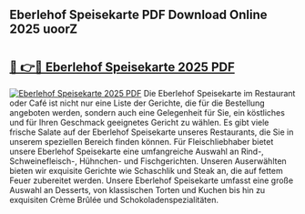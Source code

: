 ## Eberlehof Speisekarte PDF Download Online 2025 uoorZ

# <h2><a href="http://gc6obn.nevu.top/?p=Eberlehof+Speisekarte">🔗 👉🔴 Eberlehof Speisekarte 2025 PDF</a></h2>

[![Eberlehof Speisekarte 2025 PDF](https://i.imgur.com/dBaPXMq.png)](http://gc6obn.nevu.top/?p=Eberlehof+Speisekarte)
Die Eberlehof Speisekarte im Restaurant oder Café ist nicht nur eine Liste der Gerichte, die für die Bestellung angeboten werden, sondern auch eine Gelegenheit für Sie, ein köstliches und für Ihren Geschmack geeignetes Gericht zu wählen. Es gibt viele frische Salate auf der Eberlehof Speisekarte unseres Restaurants, die Sie in unserem speziellen Bereich finden können. Für Fleischliebhaber bietet unsere Eberlehof Speisekarte eine umfangreiche Auswahl an Rind-, Schweinefleisch-, Hühnchen- und Fischgerichten. Unseren Auserwählten bieten wir exquisite Gerichte wie Schaschlik und Steak an, die auf fettem Feuer zubereitet werden. Unsere Eberlehof Speisekarte umfasst eine große Auswahl an Desserts, von klassischen Torten und Kuchen bis hin zu exquisiten Crème Brûlée und Schokoladenspezialitäten.
